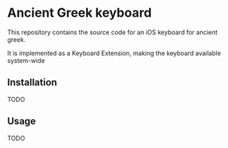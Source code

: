 # Ancient Greek keyboard

This repository contains the source code for an iOS keyboard for ancient greek.

It is implemented as a Keyboard Extension, making the keyboard available system-wide

## Installation

TODO

## Usage

TODO


